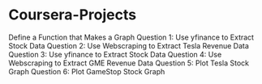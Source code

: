 # Coursera-Projects
Define a Function that Makes a Graph Question 1: Use yfinance to Extract Stock Data Question 2: Use Webscraping to Extract Tesla Revenue Data Question 3: Use yfinance to Extract Stock Data Question 4: Use Webscraping to Extract GME Revenue Data Question 5: Plot Tesla Stock Graph Question 6: Plot GameStop Stock Graph
